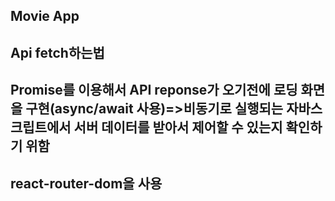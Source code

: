 ## Movie App

## Api fetch하는법

## Promise를 이용해서 API reponse가 오기전에 로딩 화면을 구현(async/await 사용)=>비동기로 실행되는 자바스크립트에서 서버 데이터를 받아서 제어할 수 있는지 확인하기 위함

## react-router-dom을 사용 
